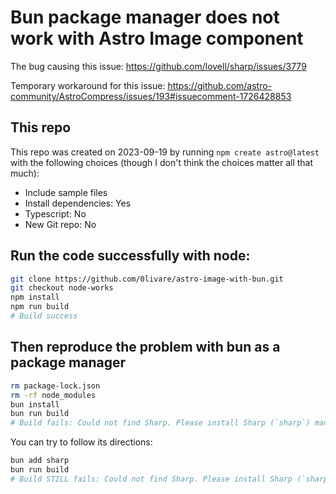 # Bun package manager does not work with Astro Image component

The bug causing this issue: https://github.com/lovell/sharp/issues/3779

Temporary workaround for this issue: https://github.com/astro-community/AstroCompress/issues/193#issuecomment-1726428853

## This repo

This repo was created on 2023-09-19 by running `npm create astro@latest` with the following choices (though I don't think the choices matter all that much):

- Include sample files
- Install dependencies: Yes
- Typescript: No
- New Git repo: No

## Run the code successfully with node:

```bash
git clone https://github.com/0livare/astro-image-with-bun.git
git checkout node-works
npm install
npm run build
# Build success
```

## Then reproduce the problem with bun as a package manager

```bash
rm package-lock.json
rm -rf node_modules
bun install
bun run build
# Build fails: Could not find Sharp. Please install Sharp (`sharp`) manually
```

You can try to follow its directions:

```bash
bun add sharp
bun run build
# Build STILL fails: Could not find Sharp. Please install Sharp (`sharp`) manually
```

